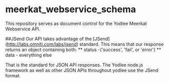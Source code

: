 meerkat_webservice_schema
=========================

This repository serves as document control for the Yodlee Meerkat Webservice API.

##JSend
Our API takes advantage of the [JSend] (http://labs.omniti.com/labs/jsend) standard.
This means that our response returns an object containing both:
** status -('success', 'fail', or 'error')
** data - everything else

That is the standard for JSON API responses. The Yodlee node.js framework as well as other JSON APIs throughout yodlee use the JSend format. 
